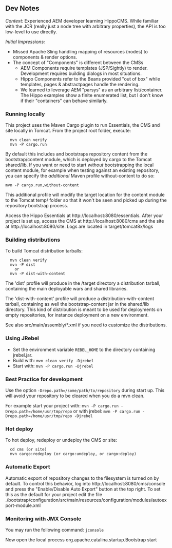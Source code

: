 ## Dev Notes

*Context:*
Experienced AEM developer learning HippoCMS.
While familiar with the JCR (really just a node tree with arbitrary properties), the API is too low-level to use directly.

*Initial Impressions:*
* Missed Apache Sling handling mapping of resources (nodes) to components & render options.
* The concept of "Components" is different between the CMSs
   * AEM Components require templates (JSP/Sightly) to render.  Development requires building dialogs in most situations.
   * Hippo Components refer to the Beans provided "out of box" while templates, pages & abstractpages handle the rendering.
   * We learned to leverage AEM "parsys" as an arbitrary list/container.  The Hippo examples show a finite enumerated list, but I don't know if their "containers" can behave similarly.

### Running locally

This project uses the Maven Cargo plugin to run Essentials, the CMS and site locally in Tomcat.
From the project root folder, execute:

```shell
  mvn clean verify
  mvn -P cargo.run
```

By default this includes and bootstraps repository content from the bootstrap/content module,
which is deployed by cargo to the Tomcat shared/lib.
If you want or need to start *without* bootstrapping the local content module, for example when testing
against an existing repository, you can specify the *additional* Maven profile without-content to do so:

  `mvn -P cargo.run,without-content`

This additional profile will modify the target location for the content module to the Tomcat temp/ folder so that
it won't be seen and picked up during the repository bootstrap process.

Access the Hippo Essentials at http://localhost:8080/essentials.
After your project is set up, access the CMS at http://localhost:8080/cms and the site at http://localhost:8080/site.
Logs are located in target/tomcat8x/logs

### Building distributions

To build Tomcat distribution tarballs:

```shell
  mvn clean verify
  mvn -P dist
    or
  mvn -P dist-with-content
```

The 'dist' profile will produce in the /target directory a distribution tarball, containing the main deployable wars and
shared libraries.

The 'dist-with-content' profile will produce a distribution-with-content tarball, containing as well the
bootstrap-content jar in the shared/lib directory. This kind of distribution is meant to be used for deployments on
empty repositories, for instance deployment on a new environment.

See also src/main/assembly/*.xml if you need to customize the distributions.

### Using JRebel

* Set the environment variable `REBEL_HOME` to the directory containing jrebel.jar.
* Build with:  `mvn clean verify -Djrebel`
* Start with:  `mvn -P cargo.run -Djrebel`

### Best Practice for development

Use the option `-Drepo.path=/some/path/to/repository` during start up. This will avoid
your repository to be cleared when you do a mvn clean.

For example start your project with:  `mvn -P cargo.run -Drepo.path=/home/usr/tmp/repo`
or with jrebel:  `mvn -P cargo.run -Drepo.path=/home/usr/tmp/repo -Djrebel`

### Hot deploy

To hot deploy, redeploy or undeploy the CMS or site:

```shell
  cd cms (or site)
  mvn cargo:redeploy (or cargo:undeploy, or cargo:deploy)
```

### Automatic Export

Automatic export of repository changes to the filesystem is turned on by default. To control this behavior, log into
http://localhost:8080/cms/console and press the "Enable/Disable Auto Export" button at the top right. To set this
as the default for your project edit the file
./bootstrap/configuration/src/main/resources/configuration/modules/autoexport-module.xml

### Monitoring with JMX Console

You may run the following command: `jconsole`

Now open the local process org.apache.catalina.startup.Bootstrap start
